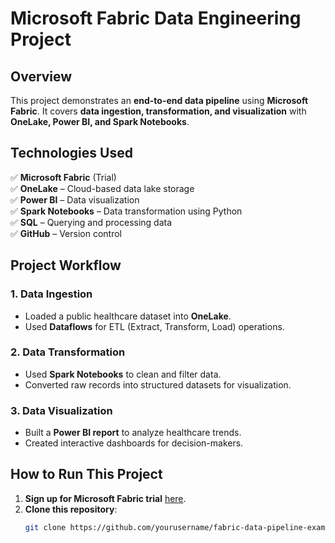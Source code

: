 # Microsoft Fabric Data Engineering Project  

## Overview  
This project demonstrates an **end-to-end data pipeline** using **Microsoft Fabric**. It covers **data ingestion, transformation, and visualization** with **OneLake, Power BI, and Spark Notebooks**.  

## Technologies Used  
✅ **Microsoft Fabric** (Trial)  
✅ **OneLake** – Cloud-based data lake storage  
✅ **Power BI** – Data visualization  
✅ **Spark Notebooks** – Data transformation using Python  
✅ **SQL** – Querying and processing data  
✅ **GitHub** – Version control  

## Project Workflow  
### **1. Data Ingestion**  
- Loaded a public healthcare dataset into **OneLake**.  
- Used **Dataflows** for ETL (Extract, Transform, Load) operations.  

### **2. Data Transformation**  
- Used **Spark Notebooks** to clean and filter data.  
- Converted raw records into structured datasets for visualization.  

### **3. Data Visualization**  
- Built a **Power BI report** to analyze healthcare trends.  
- Created interactive dashboards for decision-makers.  

## How to Run This Project  
1. **Sign up for Microsoft Fabric trial** [here](https://app.fabric.microsoft.com/home?experience=fabric-developer).  
2. **Clone this repository**:  
   ```sh
   git clone https://github.com/yourusername/fabric-data-pipeline-example.git
